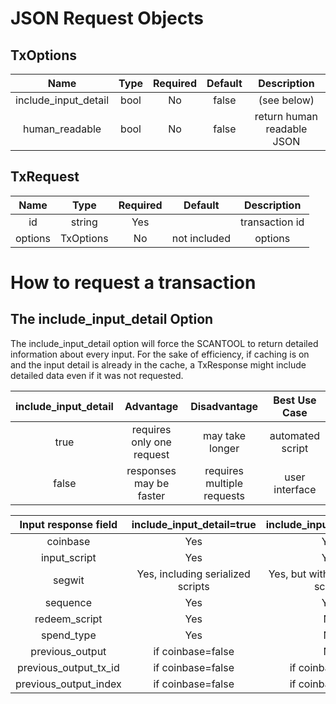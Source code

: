 # JSON Request Objects

## TxOptions

Name | Type | Required | Default | Description
:---:|:---:|:---:|:---:|:---:
include_input_detail | bool | No | false | (see below)
human_readable | bool | No | false | return human readable JSON

## TxRequest

Name | Type | Required | Default | Description
:---:|:---:|:---:|:---:|:---:
id | string | Yes | | transaction id
options | TxOptions | No | not included | options

# How to request a transaction

## The include_input_detail Option

The include_input_detail option will force the SCANTOOL to return detailed information about every input.
For the sake of efficiency, if caching is on and the input detail is already in the cache, a TxResponse might include detailed data even if it was not requested.

include_input_detail | Advantage | Disadvantage | Best Use Case
:---:|:---:|:---:|:---:
true | requires only one request | may take longer | automated script
false | responses may be faster | requires multiple requests | user interface

Input response field | include_input_detail=true | include_input_detail=false
:---:|:---:|:---:
coinbase | Yes | Yes
input_script | Yes | Yes
segwit | Yes, including serialized scripts | Yes, but without serialized scripts
sequence | Yes | Yes
redeem_script | Yes | No
spend_type | Yes | No
previous_output | if coinbase=false | No
previous_output_tx_id | if coinbase=false | if coinbase=false
previous_output_index | if coinbase=false | if coinbase=false


